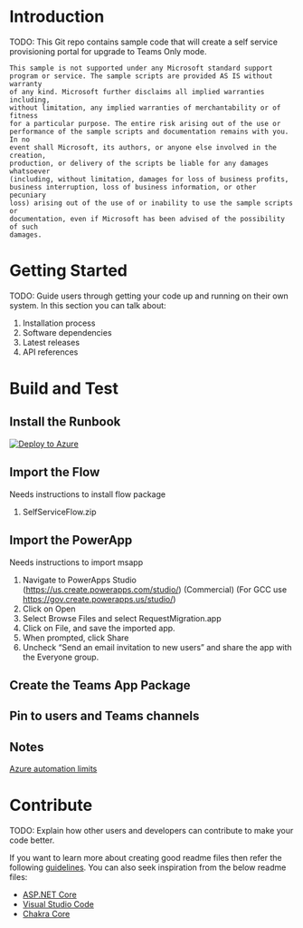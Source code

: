 # Introduction
TODO: This Git repo contains sample code that will create a self service provisioning portal for upgrade to Teams Only mode.

	This sample is not supported under any Microsoft standard support
	program or service. The sample scripts are provided AS IS without warranty
	of any kind. Microsoft further disclaims all implied warranties including,
	without limitation, any implied warranties of merchantability or of fitness
	for a particular purpose. The entire risk arising out of the use or
	performance of the sample scripts and documentation remains with you. In no
	event shall Microsoft, its authors, or anyone else involved in the creation,
	production, or delivery of the scripts be liable for any damages whatsoever
	(including, without limitation, damages for loss of business profits,
	business interruption, loss of business information, or other pecuniary
	loss) arising out of the use of or inability to use the sample scripts or
	documentation, even if Microsoft has been advised of the possibility of such
	damages.

# Getting Started
TODO: Guide users through getting your code up and running on their own system. In this section you can talk about:
1.	Installation process
2.	Software dependencies
3.	Latest releases
4.	API references

# Build and Test

## Install the Runbook
[![Deploy to Azure](https://aka.ms/deploytoazurebutton)](https://portal.azure.com/#create/Microsoft.Template/uri/https%3A%2F%2Fraw.githubusercontent.com%2FTheBluLion%2FSelfService%2Fmain%2Fazuredeploy.json)

## Import the Flow
Needs instructions to install flow package
1. SelfServiceFlow.zip

## Import the PowerApp
Needs instructions to import msapp
1. Navigate to PowerApps Studio (https://us.create.powerapps.com/studio/) (Commercial)
(For GCC use https://gov.create.powerapps.us/studio/)
1. Click on Open
1. Select Browse Files and select RequestMigration.app
1. Click on File, and save the imported app.
1. When prompted, click Share
1. Uncheck “Send an email invitation to new users” and share the app with the Everyone group.

## Create the Teams App Package

## Pin to users and Teams channels

## Notes
[Azure automation limits](https://docs.microsoft.com/en-us/azure/azure-resource-manager/management/azure-subscription-service-limits#automation-limits)

# Contribute
TODO: Explain how other users and developers can contribute to make your code better.

If you want to learn more about creating good readme files then refer the following [guidelines](https://docs.microsoft.com/en-us/azure/devops/repos/git/create-a-readme?view=azure-devops). You can also seek inspiration from the below readme files:
- [ASP.NET Core](https://github.com/aspnet/Home)
- [Visual Studio Code](https://github.com/Microsoft/vscode)
- [Chakra Core](https://github.com/Microsoft/ChakraCore)
